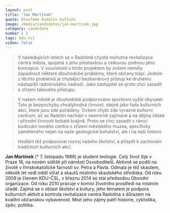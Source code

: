 ```yaml
---
layout: post
title: "Jan Martínek"
quote: Otevřeme Radotín kultuře
image: /media/candidates/jan-martinek.jpg
category: candidate
number : 2
tags: kdu-čsl
video: false
---
```


> V následujících letech se v Radotíně chystá mohutná revitalizace centra města, spojená s jeho přestavbou a celkovou změnou jeho koncepce. V souvislosti s tímto projektem by ovšem neměly zapadnout některé dlouhodobé problémy, které občany trápí. Jedním z těchto problémů je chybějící bezbariérový přístup ke druhému nástupišti radotínského nádraží. Jako zastupitel se proto chci zasadit o zřízení takového přístupu. 

> V našem městě je dlouhodobě podporováno sportovní vyžití obyvatel. Toto je bezpochyby chvályhodná činnost, stejně jako řada kulturních akcí, které jsou zde pořádány. Ovšem chybí zde výrazné kulturní centrum, ač se Radotín nachází v nesmírně zajímavé a na dějiny lidské i přírodní činnosti bohaté krajině. Proto se chci zasadit v rámci budování nového centra o zřízení městského muzea, specificky zaměřeného nejen na naše geologické bohatství, ale i na naši historii.

> Hodlám též podporovat rozvoj našeho školství, a přispět k zachování tradičních kulturních akcí.

**Jan Martínek** (* 7. listopadu 1988) je student teologie. Celý život žije v Praze 16, na novém sídlišti při náměstí Osvoboditelů. Aktivně se podílí na životě v římskokatolické farnosti sv. Petra a Pavla. Odmala je též skautem, několik let vedl oddíl vlčat a skautů místního skautského střediska. Od roku 2009 je členem KDU-ČSL, v březnu 2014 se stal předsedou Obvodní organizace. Od roku 2010 pracuje v komisi životního prostředí na místním úřadě. Zajímá se o oblast školství a kultury, jeho tématem je podpora kulturních aktivit a kontrola revitalizace centra Radotína s důrazem na kvalitní občanskou vybavenost. Mezi jeho zájmy patří historie, cyklistika, zpěv, politika.
